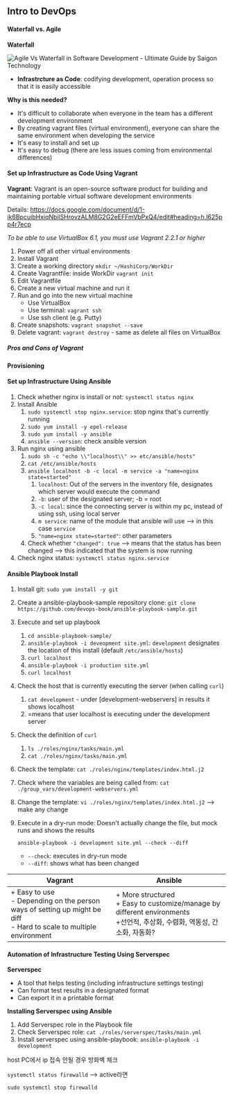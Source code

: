 ## Intro to DevOps

#### Waterfall vs. Agile

**Waterfall**

![Agile Vs Waterfall in Software Development - Ultimate Guide by Saigon  Technology](https://saigontechnology.com/assets/media/agile-scrum-vs-waterfall.png)



- **Infrastrcture as Code**: codifying development, operation process so that it is easily accessible



**Why is this needed?**

- It's difficult to collaborate when everyone in the team has a different development environment
- By creating vagrant files (virtual environment), everyone can share the same environment when developing the service
- It's easy to install and set up
- It's easy to debug (there are less issues coming from environmental differences)



#### Set up Infrastructure as Code Using Vagrant

**Vagrant**: Vagrant is an open-source software product for building and maintaining portable virtual software development environments

Details: https://docs.google.com/document/d/1-ik6BpcuibHxiqNbilSHrovzALM8G2G2eEFFmVbPxQ4/edit#heading=h.l625pp4r7ecp

*To be able to use VirtualBox 6.1, you must use Vagrant 2.2.1 or higher*

1. Power off all other virtual environments
2. Install Vagrant
3. Create a working directory `mkdir ~/HashiCorp/WorkDir`
4. Create Vagrantfile: inside WorkDir `vagrant init`
5. Edit Vagrantfile
6. Create a new virtual machine and run it
7. Run and go into the new virtual machine
   - Use VirtualBox
   - Use terminal: `vagrant ssh`
   - Use ssh client (e.g. Putty)
8. Create snapshots: `vagrant snapshot --save`
9. Delete vagrant: `vagrant destroy` - same as delete all files on VirtualBox



##### Pros and Cons of Vagrant



#### Provisioning

#### Set up Infrastructure Using Ansible

1. Check whether nginx is install or not: `systemctl status nginx`
2. Install Ansible 
   1. `sudo systemctl stop nginx.service`: stop nginx that's currently running
   2. `sudo yum install -y epel-release`
   3. `sudo yum install -y ansible`
   4. `ansible --version`: check ansible version
3. Run nginx using ansible
   1. `sudo sh -c "echo \\"localhost\\" >> etc/ansible/hosts"`
   2. `cat /etc/ansible/hosts`
   3. `ansible localhost -b -c local -m service -a "name=nginx state=started"`
      1. `localhost`: Out of the servers in the inventory file, designates which server would execute the command
      2. `-b`: user of the designated server; -b = root
      3. `-c local`: since the connecting server is within my pc, instead of using ssh, using local server
      4. `m service`: name of the module that ansible will use --> in this case `service`
      5. `"name=nginx state=started"`: other parameters
   4. Check whether `"changed": true` --> means that the status has been changed --> this indicated that the system is now running
4. Check nginx status: `systemctl status nginx.service`



#### Ansible Playbook Install

1. Install git: `sudo yum install -y git`

2. Create a ansible-playbook-sample repository clone: `git clone https://github.com/devops-book/ansible-playbook-sample.git`

3. Execute and set up playbook

   1. `cd ansible-playbook-sample/`
   2. `ansible-playbook -i deveopment site.yml`: `development` designates the location of this install (default `/etc/ansible/hosts`)
   3. `curl localhost`
   4. `ansible-playbook -i production site.yml`
   5. `curl localhost`

4. Check the host that is currently executing the server (when calling `curl`)

   1. `cat development` - under [development-webservers] in results it shows localhost
   2. =means that user localhost is executing under the development server

5. Check the definition of `curl`

   1. `ls ./roles/nginx/tasks/main.yml`
   2. `cat ./roles/nginx/tasks/main.yml`

6. Check the template:  `cat ./roles/nginx/templates/index.html.j2`

7. Check where the variables are being called from: `cat ./group_vars/development-webservers.yml`

8. Change the template: `vi ./roles/nginx/templates/index.html.j2` --> make any change

9. Execute in a dry-run mode: Doesn't actually change the file, but mock runs and shows the results

   `ansible-playbook -i development site.yml --check --diff`

   - `--check`: executes in dry-run mode
   - `--diff`: shows what has been changed



| Vagrant                                                      | Ansible                                                      |
| ------------------------------------------------------------ | ------------------------------------------------------------ |
| + Easy to use<br />- Depending on the person ways of setting up might be diff<br />- Hard to scale to multiple environment | + More structured<br />+ Easy to customize/manage by different environments<br />+선언적, 추상화, 수렴화, 역동성, 간소화, 자동화? |



#### Automation of Infrastructure Testing Using Serverspec

**Serverspec**

- A tool that helps testing (including infrastructure settings testing)
- Can format test results in a designated format
- Can export it in a printable format

**Installing Serverspec using Ansible**

1. Add Serverspec role in the Playbook file
2. Check Serverspec role: `cat ./roles/serverspec/tasks/main.yml`
3. Install serverspec using ansible-playbook: `ansible-playbook -i development`



host PC에서 ip 접속 안될 경우 방화벽 체크

`systemctl status firewalld` --> active라면

`sudo systemctl stop firewalld`

